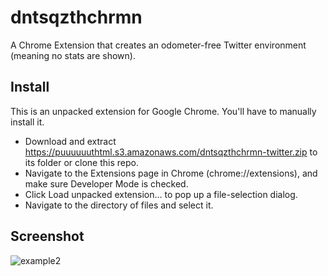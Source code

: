 dntsqzthchrmn
=================

A Chrome Extension that creates an odometer-free Twitter environment (meaning no stats are shown).

Install
-------------

This is an unpacked extension for Google Chrome. You'll have to manually install it.

* Download and extract https://puuuuuuthtml.s3.amazonaws.com/dntsqzthchrmn-twitter.zip to its folder or clone this repo.
* Navigate to the Extensions page in Chrome (chrome://extensions), and make sure Developer Mode is checked.
* Click Load unpacked extension… to pop up a file-selection dialog.
* Navigate to the directory of files and select it.

Screenshot
-------------
![example2](https://puuuuuuthtml.s3.amazonaws.com/d-t2.png) 

